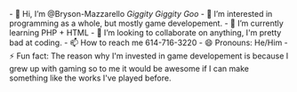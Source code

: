 <link rel="stylesheet" href="https://cdn.jsdelivr.net/gh/devicons/devicon@latest/devicon.min.css">
- 👋 Hi, I’m @Bryson-Mazzarello
<i class="devicon-devicon-plain">Giggity Giggity Goo</i>
- 👀 I’m interested in programming as a whole, but mostly game developement.
- 🌱 I’m currently learning PHP + HTML
- 💞️ I’m looking to collaborate on anything, I'm pretty bad at coding.
- 📫 How to reach me 614-716-3220
- 😄 Pronouns: He/Him
- ⚡ Fun fact: The reason why I'm invested in game developement is because I grew up with gaming so to me it would be awesome if I can make something like the works I've played before.

<!---
Bryson-Mazzarello/Bryson-Mazzarello is a ✨ special ✨ repository because its `README.md` (this file) appears on your GitHub profile.
You can click the Preview link to take a look at your changes.
--->

